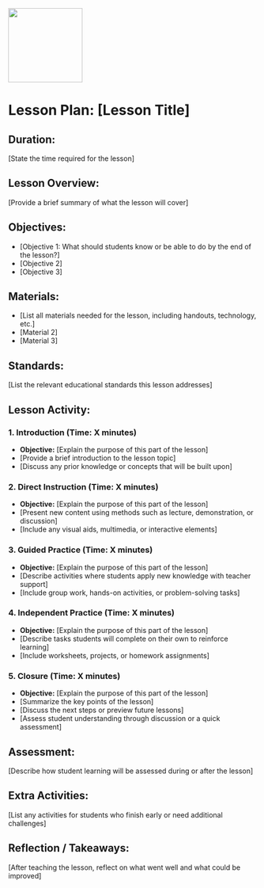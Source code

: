 
<img src="https://github.com/Hgp-GeniusLabs/Curriculum/blob/10734f2c827128dde773ea4f266d154d46977866/Org-Wide/Assets/hgp_logo_original.png" width="150"/>

# Lesson Plan: [Lesson Title]

## **Duration:**
[State the time required for the lesson]

## **Lesson Overview:**
[Provide a brief summary of what the lesson will cover]

## **Objectives:**
- [Objective 1: What should students know or be able to do by the end of the lesson?]
- [Objective 2]
- [Objective 3]

## **Materials:**
- [List all materials needed for the lesson, including handouts, technology, etc.]
- [Material 2]
- [Material 3]

## **Standards:**
[List the relevant educational standards this lesson addresses]

## **Lesson Activity:**

### 1. **Introduction (Time: X minutes)**
   - **Objective:** [Explain the purpose of this part of the lesson]
   - [Provide a brief introduction to the lesson topic]
   - [Discuss any prior knowledge or concepts that will be built upon]

### 2. **Direct Instruction (Time: X minutes)**
   - **Objective:** [Explain the purpose of this part of the lesson]
   - [Present new content using methods such as lecture, demonstration, or discussion]
   - [Include any visual aids, multimedia, or interactive elements]

### 3. **Guided Practice (Time: X minutes)**
   - **Objective:** [Explain the purpose of this part of the lesson]
   - [Describe activities where students apply new knowledge with teacher support]
   - [Include group work, hands-on activities, or problem-solving tasks]

### 4. **Independent Practice (Time: X minutes)**
   - **Objective:** [Explain the purpose of this part of the lesson]
   - [Describe tasks students will complete on their own to reinforce learning]
   - [Include worksheets, projects, or homework assignments]

### 5. **Closure (Time: X minutes)**
   - **Objective:** [Explain the purpose of this part of the lesson]
   - [Summarize the key points of the lesson]
   - [Discuss the next steps or preview future lessons]
   - [Assess student understanding through discussion or a quick assessment]

## **Assessment:**
[Describe how student learning will be assessed during or after the lesson]

## **Extra Activities:**
[List any activities for students who finish early or need additional challenges]

## **Reflection / Takeaways:**
[After teaching the lesson, reflect on what went well and what could be improved]

